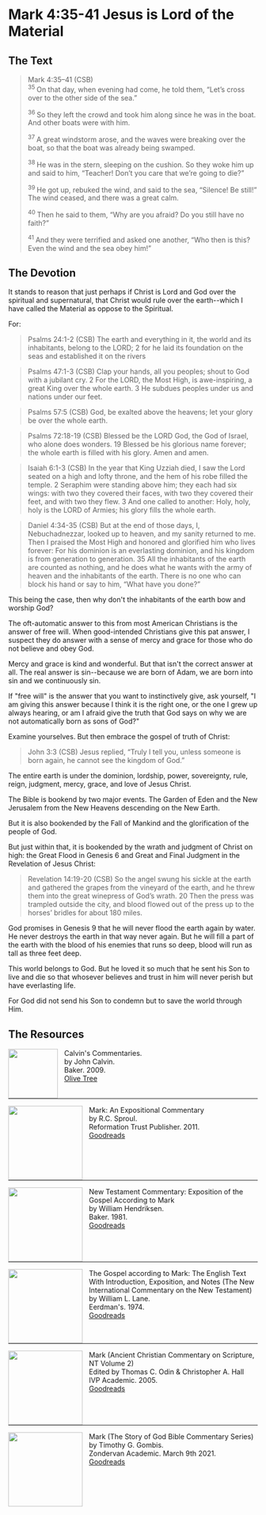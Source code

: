 # Mark 4:35-41 Jesus is Lord of the Material

## The Text

>Mark 4:35–41 (CSB)  
><sup> 35 </sup> On that day, when evening had come, he told them, “Let’s cross over to the other side of the sea.” 
>
><sup> 36 </sup> So they left the crowd and took him along since he was in the boat. And other boats were with him. 
>
><sup> 37 </sup> A great windstorm arose, and the waves were breaking over the boat, so that the boat was already being swamped. 
>
><sup> 38 </sup> He was in the stern, sleeping on the cushion. So they woke him up and said to him, “Teacher! Don’t you care that we’re going to die?” 
>
><sup> 39 </sup> He got up, rebuked the wind, and said to the sea, “Silence! Be still!” The wind ceased, and there was a great calm. 
>
><sup> 40 </sup> Then he said to them, “Why are you afraid? Do you still have no faith?” 
>
><sup> 41 </sup> And they were terrified and asked one another, “Who then is this? Even the wind and the sea obey him!”

## The Devotion

It stands to reason that just perhaps if Christ is Lord and God over the spiritual and supernatural, that Christ would rule over the earth--which I have called the Material as oppose to the Spiritual.

For:

>Psalms 24:1-2 (CSB) The earth and everything in it,
the world and its inhabitants,
belong to the LORD;
2 for he laid its foundation on the seas
and established it on the rivers

>Psalms 47:1-3 (CSB) Clap your hands, all you peoples;
shout to God with a jubilant cry.
2 For the LORD, the Most High, is awe-inspiring,
a great King over the whole earth.
3 He subdues peoples under us
and nations under our feet.

>Psalms 57:5 (CSB) God, be exalted above the heavens;
let your glory be over the whole earth.

>Psalms 72:18-19 (CSB) Blessed be the LORD God, the God of Israel,
who alone does wonders.
19 Blessed be his glorious name forever;
the whole earth is filled with his glory.
Amen and amen.

>Isaiah 6:1-3 (CSB) In the year that King Uzziah died, I saw the Lord seated on a high and lofty throne, and the hem of his robe filled the temple. 2 Seraphim were standing above him; they each had six wings: with two they covered their faces, with two they covered their feet, and with two they flew. 3 And one called to another:
Holy, holy, holy is the LORD of Armies;
his glory fills the whole earth.

>Daniel 4:34-35 (CSB) But at the end of those days, I, Nebuchadnezzar, looked up to heaven, and my sanity returned to me. Then I praised the Most High and honored and glorified him who lives forever:
For his dominion is an everlasting dominion,
and his kingdom is from generation to generation.
35 All the inhabitants of the earth are counted as nothing,
and he does what he wants with the army of heaven
and the inhabitants of the earth.
There is no one who can block his hand
or say to him, “What have you done?”

This being the case, then why don't the inhabitants of the earth bow and worship God?

The oft-automatic answer to this from most American Christians is the answer of free will. When good-intended Christians give this pat answer, I suspect they do answer with a sense of mercy and grace for those who do not believe and obey God.

Mercy and grace is kind and wonderful. But that isn't the correct answer at all. The real answer is sin--because we are born of Adam, we are born into sin and we continuously sin.

If "free will" is the answer that you want to instinctively give, ask yourself, "I am giving this answer because I think it is the right one, or the one I grew up always hearing, or am I afraid give the truth that God says on why we are not automatically born as sons of God?"

Examine yourselves. But then embrace the gospel of truth of Christ:

>John 3:3 (CSB) Jesus replied, “Truly I tell you, unless someone is born again, he cannot see the kingdom of God.”

The entire earth is under the dominion, lordship, power, sovereignty, rule, reign, judgment, mercy, grace, and love of Jesus Christ.

The Bible is bookend by two major events. The Garden of Eden and the New Jerusalem from the New Heavens descending on the New Earth.

But it is also bookended by the Fall of Mankind and the glorification of the people of God.

But just within that, it is bookended by the wrath and judgment of Christ on high: the Great Flood in Genesis 6 and Great and Final Judgment in the Revelation of Jesus Christ:

>Revelation 14:19-20 (CSB) So the angel swung his sickle at the earth and gathered the grapes from the vineyard of the earth, and he threw them into the great winepress of God’s wrath. 20 Then the press was trampled outside the city, and blood flowed out of the press up to the horses’ bridles for about 180 miles.

God promises in Genesis 9 that he will never flood the earth again by water. He never destroys the earth in that way never again. But he will fill a part of the earth with the blood of his enemies that runs so deep, blood will run as tall as three feet deep.

This world belongs to God. But he loved it so much that he sent his Son to live and die so that whosever believes and trust in him will never perish but have everlasting life.

For God did not send his Son to condemn but to save the world through Him.

## The Resources

<p style="clear:both;">

<img src="/images/commentary-calvin-set.png" align="left" width="100" style="padding-right: 10px" />Calvin's Commentaries.  
by John Calvin.  
Baker. 2009.  
[Olive Tree](https://www.olivetree.com/store/product.php?productid=17517)

<p style="clear:both;">

---

<img src="/images/commentary-mark-sproul.jpg" align="left" width="150" style="padding-right: 10px" />Mark: An Expositional Commentary  
by R.C. Sproul.  
Reformation Trust Publisher. 2011.  
[Goodreads](https://www.goodreads.com/book/show/13329901-mark?ac=1&from_search=true&qid=AjPCOwNAXj&rank=1)

<p style="clear:both;">

---

<img src="/images/commentary-mark-hendriksen.jpg" align="left" width="150" style="padding-right: 10px" />New Testament Commentary: Exposition of the Gospel According to Mark  
by William Hendriksen.  
Baker. 1981.  
[Goodreads](https://www.goodreads.com/book/show/2365098.Mark)

<p style="clear:both;">

---

<img src="/images/commentary-mark-lane.jpg" align="left" width="150" style="padding-right: 10px" />The Gospel according to Mark: The English Text With Introduction, Exposition, and Notes (The New International Commentary on the New Testament)  
by William L. Lane.  
Eerdman's. 1974.  
[Goodreads](https://www.goodreads.com/book/show/978619.The_Gospel_of_Mark?from_search=true&from_srp=true&qid=UOUMUiJ7z4&rank=2)

<p style="clear:both;">

---

<img src="/images/commentary-mark-oden.jpg" align="left" width="150" style="padding-right: 10px" />Mark (Ancient Christian Commentary on Scripture, NT Volume 2)  
Edited by Thomas C. Odin & Christopher A. Hall  
IVP Academic. 2005.  
[Goodreads](https://www.goodreads.com/book/show/33015669-mark)

<p style="clear:both;">

---

<img src="/images/commentary-mark-gombis.jpg" align="left" width="150" style="padding-right: 10px" />Mark (The Story of God Bible Commentary Series)  
by Timothy G. Gombis.   
Zondervan Academic. March 9th 2021.  
[Goodreads](https://www.goodreads.com/book/show/54287613-mark)

<p style="clear:both;">
